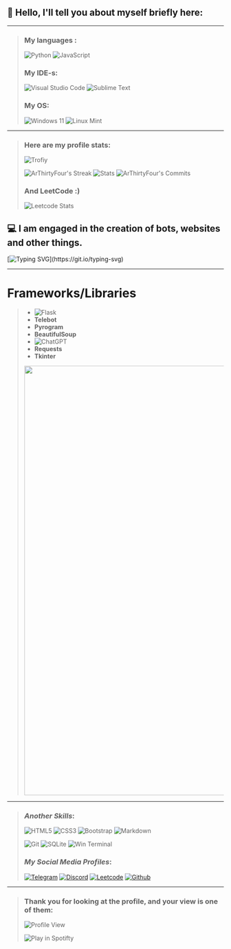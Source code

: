 ## 👋 Hello, I'll tell you about myself briefly here:
___
> ### My languages :
> ![Python](https://img.shields.io/badge/python-3670A0?style=for-the-badge&logo=python&logoColor=ffdd54)
> ![JavaScript](https://img.shields.io/badge/javascript-%23323330.svg?style=for-the-badge&logo=javascript&logoColor=%23F7DF1E)
>
> ### My IDE-s:
> ![Visual Studio Code](https://img.shields.io/badge/Visual_Studio_Code-0078D4?style=for-the-badge&logo=visual%20studio%20code&logoColor=white)
> ![Sublime Text](https://img.shields.io/badge/sublime_text-%23575757.svg?style=for-the-badge&logo=sublime-text&logoColor=important)
>
> ### My OS:
> ![Windows 11](https://img.shields.io/badge/Windows%2011-%230079d5.svg?style=for-the-badge&logo=Windows%2011&logoColor=white)
> ![Linux Mint](https://img.shields.io/badge/Linux_Mint-87CF3E?style=for-the-badge&logo=linux-mint&logoColor=white)
___
> ### Here are my profile stats:
> ![Trofiy](https://github-profile-trophy.vercel.app/?username=ArThirtyFour&theme=merko&no-bg=true)
> 
> ![ArThirtyFour's Streak](https://github-readme-streak-stats.herokuapp.com/?user=ArThirtyFour&theme=merko&hide_border=false)
> ![Stats](https://github-readme-stats.vercel.app/api?username=ArThirtyFour&theme=merko)
> ![ArThirtyFour's Commits](https://github-readme-activity-graph.vercel.app/graph?username=ArThirtyFour&radius=16&theme=merko&area=true&order=5)
> ### And LeetCode :)
> 
> ![Leetcode Stats](https://leetcard.jacoblin.cool/ArThirtyFour)
## 💻 I am engaged in the creation of bots, websites and other things.
[![Typing SVG](https://readme-typing-svg.herokuapp.com?color=%FFFFFF&lines=Started+coding+in+September+2023.)](https://git.io/typing-svg)
___
# Frameworks/Libraries
> * ![Flask](https://img.shields.io/badge/flask-%23000.svg?style=for-the-badge&logo=flask&logoColor=white)
> * **Telebot** 
> * **Pyrogram**
> * **BeautifulSoup**
> * ![ChatGPT](https://img.shields.io/badge/chatGPT-74aa9c?style=for-the-badge&logo=openai&logoColor=white) 
> * **Requests**
> * **Tkinter**
>
> <p align="center"><img width="1000" src="https://github.com/sammorozov/sammorozov/blob/main/assets/github-snake.svg" alt="snake"/></p>

___

> ### _Another Skills_:
> ![HTML5](https://img.shields.io/badge/html5-%23E34F26.svg?style=for-the-badge&logo=html5&logoColor=white)
> ![CSS3](https://img.shields.io/badge/css3-%231572B6.svg?style=for-the-badge&logo=css3&logoColor=white)
> ![Bootstrap](https://img.shields.io/badge/bootstrap-%238511FA.svg?style=for-the-badge&logo=bootstrap&logoColor=white)
> ![Markdown](https://img.shields.io/badge/Markdown-000000?style=for-the-badge&logo=markdown&logoColor=white) 
>
> ![Git](https://img.shields.io/badge/GIT-E44C30?style=for-the-badge&logo=git&logoColor=white)
> ![SQLite](https://img.shields.io/badge/sqlite-%2307405e.svg?style=for-the-badge&logo=sqlite&logoColor=white)
> ![Win Terminal](https://img.shields.io/badge/windows%20terminal-4D4D4D?style=for-the-badge&logo=windows%20terminal&logoColor=white)
> ### _My Social Media Profiles_:
>
> [![Telegram](https://img.shields.io/badge/Telegram-2CA5E0?style=for-the-badge&logo=telegram&logoColor=white)](https://t.me/OMG_KawaiiAngelChan)
> [![Discord](https://img.shields.io/badge/Discord-%235865F2.svg?style=for-the-badge&logo=discord&logoColor=white)](https://discord.com/users/737349861963202700/)
> [![Leetcode](https://img.shields.io/badge/LeetCode-000000?style=for-the-badge&logo=LeetCode&logoColor=#d16c06)](https://leetcode.com/u/ArThirtyFour/)
> [![Github](https://img.shields.io/badge/github-%23121011.svg?style=for-the-badge&logo=github&logoColor=white)](https://github.com/ArThirtyFour)

___
> ### Thank you for looking at the profile, and your view is one of them:
> ![Profile View](https://profile-counter.glitch.me/{ArThirtyFour}/count.svg)
> 
> ![Play in Spotifty](https://spotify-recently-played-readme.vercel.app/api?user=31ugegrutwgw2yvq2sqtxctcfvbq)
